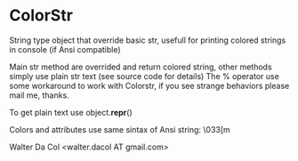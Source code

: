 # ColorStr

String type object that override basic str, usefull for printing colored
strings in console (if Ansi compatible)

Main str method are overrided and return colored string, other methods 
simply use plain str text (see source code for details)
The % operator use some workaround to work with Colorstr, if you see
strange behaviors please mail me, thanks.

To get plain text use object.__repr__() 

Colors and attributes use same sintax of Ansi string:
    \033[<attributes list>m


Walter Da Col <walter.dacol AT gmail.com>

